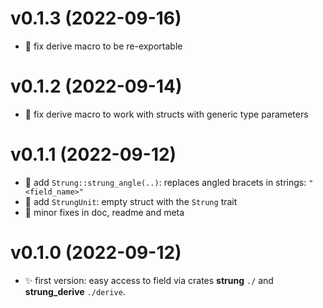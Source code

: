 # v0.1.3 (2022-09-16)
* 🐛 fix derive macro to be re-exportable

# v0.1.2 (2022-09-14)
* 🐛 fix derive macro to work with structs with generic type parameters

# v0.1.1 (2022-09-12)
* 🌟 add `Strung::strung_angle(..)`: replaces angled bracets in strings: `"<field_name>"`
* 🌟 add `StrungUnit`: empty struct with the `Strung` trait
* 📝 minor fixes in doc, readme and meta

# v0.1.0 (2022-09-12)
* ✨ first version: easy access to field via crates **strung** `./` and **strung_derive** `./derive`.